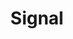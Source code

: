 ---
layout: project
bannerFullUrl: https://c2.staticflickr.com/8/7381/26414982653_6a4169f38d_b.jpg
bannerUrl: https://c2.staticflickr.com/8/7464/27018692035_0967ef863b_o.jpg
githubRepo: t3kt/signal
vimeoAlbumId: '3949891'
flickrSetId: '72157665085603784'
title: Signal
key: signal
navItems:
- url: https://github.com/t3kt/signal
  text: github
  external: true
updated: '2016-05-15T02:24:00.000Z'
created: '2016-05-15T02:24:00.000Z'
description:
  renderOptions: 
  data: "<p>Signal produces patterns from noise</p>"
summary:
  renderOptions: 
  data: "<p>Signal produces patterns from noise</p>"
  dataType: html
blogCategories: []
featured: true
---